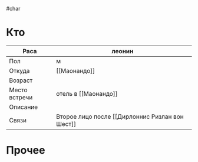 
#char 
# Кто

| Раса          | леонин                                          |
| ------------- | ----------------------------------------------- |
| Пол           | м                                               |
| Откуда        | [[Маонандо]]                                    |
| Возраст       |                                                 |
| Место встречи | отель в [[Маонандо]]                            |
| Описание      |                                                 |
| Связи         | Второе лицо после [[Дирлоннис Ризлан вон Шест]] |
# Прочее
